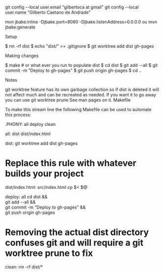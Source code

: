 git config --local user.email "gilbertoca at gmail"
git config --local user.name "Gilberto Caetano de Andrade"

mvn jbake:inline -Djbake.port=8080 -Djbake.listenAddress=0.0.0.0
ou 
mvn jbake:generate

Setup

$ rm -rf dist
$ echo "dist/" >> .gitignore
$ git worktree add dist gh-pages

Making changes

$ make # or what ever you run to populate dist
$ cd dist
$ git add --all
$ git commit -m "Deploy to gh-pages"
$ git push origin gh-pages
$ cd ..

Notes

git worktree feature has its own garbage collection so if dist is deleted it will not affect much and can be recreated as needed. If you want it to go away you can use git worktree prune See man pages on it.
Makefile

To make this stream line the following Makefile can be used to automate this process:

.PHONY: all deploy clean

all: dist dist/index.html

dist:
	git worktree add dist gh-pages

# Replace this rule with whatever builds your project
dist/index.html: src/index.html
	cp $< $@

deploy: all
	cd dist && \
	git add --all && \
	git commit -m "Deploy to gh-pages" && \
	git push origin gh-pages

# Removing the actual dist directory confuses git and will require a git worktree prune to fix
clean:
	rm -rf dist/*